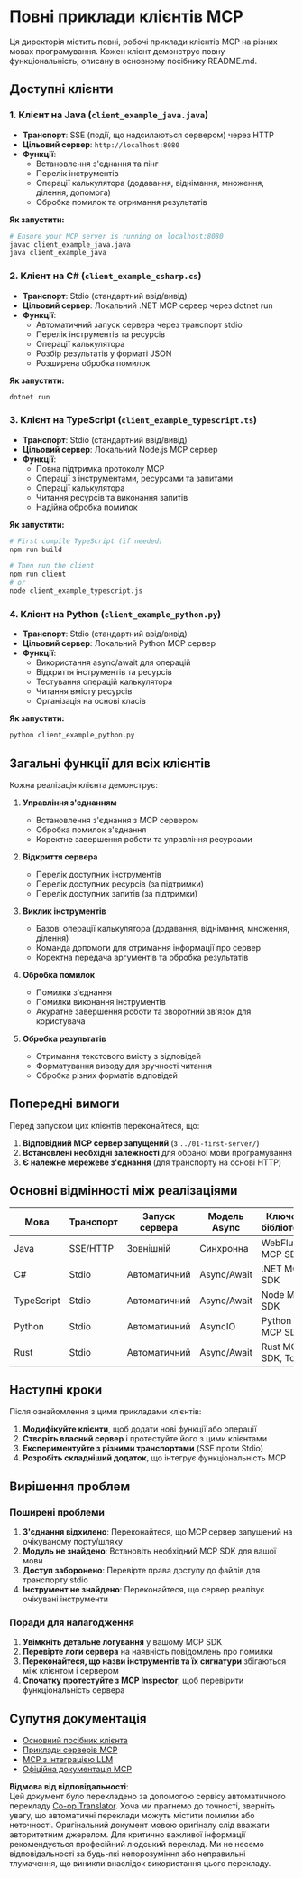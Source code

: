 <!--
CO_OP_TRANSLATOR_METADATA:
{
  "original_hash": "8358c13b5b6877e475674697cdc1a904",
  "translation_date": "2025-08-18T23:07:14+00:00",
  "source_file": "03-GettingStarted/02-client/complete_examples.md",
  "language_code": "uk"
}
-->
# Повні приклади клієнтів MCP

Ця директорія містить повні, робочі приклади клієнтів MCP на різних мовах програмування. Кожен клієнт демонструє повну функціональність, описану в основному посібнику README.md.

## Доступні клієнти

### 1. Клієнт на Java (`client_example_java.java`)

- **Транспорт**: SSE (події, що надсилаються сервером) через HTTP
- **Цільовий сервер**: `http://localhost:8080`
- **Функції**:
  - Встановлення з'єднання та пінг
  - Перелік інструментів
  - Операції калькулятора (додавання, віднімання, множення, ділення, допомога)
  - Обробка помилок та отримання результатів

**Як запустити:**

```bash
# Ensure your MCP server is running on localhost:8080
javac client_example_java.java
java client_example_java
```

### 2. Клієнт на C# (`client_example_csharp.cs`)

- **Транспорт**: Stdio (стандартний ввід/вивід)
- **Цільовий сервер**: Локальний .NET MCP сервер через dotnet run
- **Функції**:
  - Автоматичний запуск сервера через транспорт stdio
  - Перелік інструментів та ресурсів
  - Операції калькулятора
  - Розбір результатів у форматі JSON
  - Розширена обробка помилок

**Як запустити:**

```bash
dotnet run
```

### 3. Клієнт на TypeScript (`client_example_typescript.ts`)

- **Транспорт**: Stdio (стандартний ввід/вивід)
- **Цільовий сервер**: Локальний Node.js MCP сервер
- **Функції**:
  - Повна підтримка протоколу MCP
  - Операції з інструментами, ресурсами та запитами
  - Операції калькулятора
  - Читання ресурсів та виконання запитів
  - Надійна обробка помилок

**Як запустити:**

```bash
# First compile TypeScript (if needed)
npm run build

# Then run the client
npm run client
# or
node client_example_typescript.js
```

### 4. Клієнт на Python (`client_example_python.py`)

- **Транспорт**: Stdio (стандартний ввід/вивід)  
- **Цільовий сервер**: Локальний Python MCP сервер
- **Функції**:
  - Використання async/await для операцій
  - Відкриття інструментів та ресурсів
  - Тестування операцій калькулятора
  - Читання вмісту ресурсів
  - Організація на основі класів

**Як запустити:**

```bash
python client_example_python.py
```

## Загальні функції для всіх клієнтів

Кожна реалізація клієнта демонструє:

1. **Управління з'єднанням**
   - Встановлення з'єднання з MCP сервером
   - Обробка помилок з'єднання
   - Коректне завершення роботи та управління ресурсами

2. **Відкриття сервера**
   - Перелік доступних інструментів
   - Перелік доступних ресурсів (за підтримки)
   - Перелік доступних запитів (за підтримки)

3. **Виклик інструментів**
   - Базові операції калькулятора (додавання, віднімання, множення, ділення)
   - Команда допомоги для отримання інформації про сервер
   - Коректна передача аргументів та обробка результатів

4. **Обробка помилок**
   - Помилки з'єднання
   - Помилки виконання інструментів
   - Акуратне завершення роботи та зворотний зв'язок для користувача

5. **Обробка результатів**
   - Отримання текстового вмісту з відповідей
   - Форматування виводу для зручності читання
   - Обробка різних форматів відповідей

## Попередні вимоги

Перед запуском цих клієнтів переконайтеся, що:

1. **Відповідний MCP сервер запущений** (з `../01-first-server/`)
2. **Встановлені необхідні залежності** для обраної мови програмування
3. **Є належне мережеве з'єднання** (для транспорту на основі HTTP)

## Основні відмінності між реалізаціями

| Мова       | Транспорт | Запуск сервера | Модель Async | Ключові бібліотеки       |
|------------|-----------|----------------|--------------|--------------------------|
| Java       | SSE/HTTP  | Зовнішній      | Синхронна    | WebFlux, MCP SDK         |
| C#         | Stdio     | Автоматичний   | Async/Await  | .NET MCP SDK             |
| TypeScript | Stdio     | Автоматичний   | Async/Await  | Node MCP SDK             |
| Python     | Stdio     | Автоматичний   | AsyncIO      | Python MCP SDK           |
| Rust       | Stdio     | Автоматичний   | Async/Await  | Rust MCP SDK, Tokio      |

## Наступні кроки

Після ознайомлення з цими прикладами клієнтів:

1. **Модифікуйте клієнти**, щоб додати нові функції або операції
2. **Створіть власний сервер** і протестуйте його з цими клієнтами
3. **Експериментуйте з різними транспортами** (SSE проти Stdio)
4. **Розробіть складніший додаток**, що інтегрує функціональність MCP

## Вирішення проблем

### Поширені проблеми

1. **З'єднання відхилено**: Переконайтеся, що MCP сервер запущений на очікуваному порту/шляху
2. **Модуль не знайдено**: Встановіть необхідний MCP SDK для вашої мови
3. **Доступ заборонено**: Перевірте права доступу до файлів для транспорту stdio
4. **Інструмент не знайдено**: Переконайтеся, що сервер реалізує очікувані інструменти

### Поради для налагодження

1. **Увімкніть детальне логування** у вашому MCP SDK
2. **Перевірте логи сервера** на наявність повідомлень про помилки
3. **Переконайтеся, що назви інструментів та їх сигнатури** збігаються між клієнтом і сервером
4. **Спочатку протестуйте з MCP Inspector**, щоб перевірити функціональність сервера

## Супутня документація

- [Основний посібник клієнта](./README.md)
- [Приклади серверів MCP](../../../../03-GettingStarted/01-first-server)
- [MCP з інтеграцією LLM](../../../../03-GettingStarted/03-llm-client)
- [Офіційна документація MCP](https://modelcontextprotocol.io/)

**Відмова від відповідальності**:  
Цей документ було перекладено за допомогою сервісу автоматичного перекладу [Co-op Translator](https://github.com/Azure/co-op-translator). Хоча ми прагнемо до точності, зверніть увагу, що автоматичні переклади можуть містити помилки або неточності. Оригінальний документ мовою оригіналу слід вважати авторитетним джерелом. Для критично важливої інформації рекомендується професійний людський переклад. Ми не несемо відповідальності за будь-які непорозуміння або неправильні тлумачення, що виникли внаслідок використання цього перекладу.